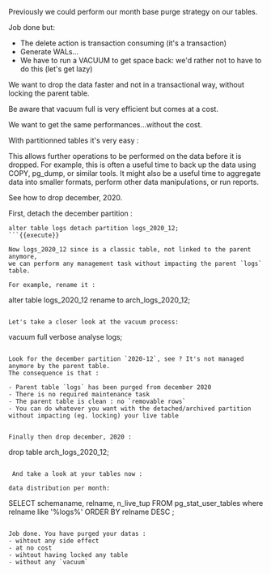 Previously we could perform our month base purge strategy on our tables.

Job done but:

- The delete action is transaction consuming (it's a transaction)
- Generate WALs...
- We have to run a VACUUM to get space back: we'd rather not to have to do this (let's get lazy)

We want to drop the data faster and not in a transactional way, without locking
the parent table.

Be aware that vacuum full is very efficient but comes at a cost.

We want to get the same performances...without the cost.

With partitionned tables it's very easy :

This allows further operations to be performed on the data before it is dropped.
For example, this is often a useful time to back up the data using COPY, pg_dump, or similar tools.
It might also be a useful time to aggregate data into smaller formats, perform other
data manipulations, or run reports.

See how to drop december, 2020. 

First, detach the december partition :

```
alter table logs detach partition logs_2020_12;
```{{execute}}

Now logs_2020_12 since is a classic table, not linked to the parent anymore,
we can perform any management task without impacting the parent `logs` table.

For example, rename it :

```
alter table logs_2020_12 rename to arch_logs_2020_12;
```{{execute}}

Let's take a closer look at the vacuum process:

```
vacuum full verbose analyse logs;
```{{execute}}

Look for the december partition `2020-12`, see ? It's not managed anymore by the parent table.
The consequence is that :

- Parent table `logs` has been purged from december 2020
- There is no required maintenance task
- The parent table is clean : no `removable rows`
- You can do whatever you want with the detached/archived partition without impacting (eg. locking) your live table


Finally then drop december, 2020 :

```
drop table arch_logs_2020_12;
```{{execute}}

 And take a look at your tables now :

data distribution per month:

 ```
SELECT schemaname,
    relname,
    n_live_tup
FROM pg_stat_user_tables
where relname like '%logs%'
ORDER BY relname DESC ;
```{{execute}}

Job done. You have purged your datas :
- wihtout any side effect
- at no cost
- wihtout having locked any table
- without any `vacuum`